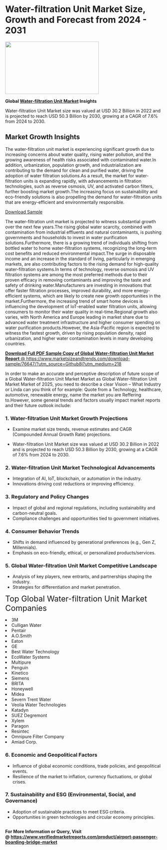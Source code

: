<H1>Water-filtration Unit Market Size, Growth and Forecast from 2024 - 2031</H1><img class="aligncenter size-medium wp-image-584254" src="https://thirdeyenews.in/wp-content/uploads/2024/09/Global-Market-Research-300x168.jpeg" alt="" width="300" height="168" /><p><strong>Global&nbsp;<a href="https://www.marketsizeandtrends.com/download-sample/76647/?utm_source=Github8j?utm_medium=218">Water-filtration Unit Market</a> Insights</strong></p><p>Water-filtration Unit Market size was valued at USD 30.2 Billion in 2022 and is projected to reach USD 50.3 Billion by 2030, growing at a CAGR of 7.6% from 2024 to 2030.</p><p><h2>Market Growth Insights</h2> <p>The water-filtration unit market is experiencing significant growth due to increasing concerns about water quality, rising water pollution, and the growing awareness of health risks associated with contaminated water.In addition, urbanization, population growth, and industrialization are contributing to the demand for clean and purified water, driving the adoption of water filtration solutions.As a result, the market for water-filtration units is expanding rapidly, with advancements in filtration technologies, such as reverse osmosis, UV, and activated carbon filters, further boosting market growth.The increasing focus on sustainability and eco-friendly solutions is also propelling the demand for water-filtration units that are energy-efficient and environmentally responsible.</p> <p><a href="download_sample_link">Download Sample</a></p> <p>The water-filtration unit market is projected to witness substantial growth over the next few years.The rising global water scarcity, combined with contamination from industrial effluents and natural contaminants, is pushing governments and households to invest in water purification solutions.Furthermore, there is a growing trend of individuals shifting from bottled water to home water-filtration systems, recognizing the long-term cost benefits and reduced environmental impact.The surge in disposable income and an increase in the standard of living, particularly in emerging markets, are also contributing factors to the rising demand for high-quality water-filtration systems.In terms of technology, reverse osmosis and UV filtration systems are among the most preferred methods due to their proven efficacy in removing contaminants and improving the taste and safety of drinking water.Manufacturers are investing in innovations that offer faster filtration processes, improved durability, and more energy-efficient systems, which are likely to create new growth opportunities in the market.Furthermore, the increasing trend of smart home devices is influencing the development of IoT-enabled water filtration units, allowing consumers to monitor their water quality in real-time.Regional growth also varies, with North America and Europe leading in market share due to advanced water treatment infrastructure and higher consumer spending on water purification products.However, the Asia-Pacific region is expected to witness the fastest growth, driven by rising population density, rapid urbanization, and higher water contamination levels in many developing countries.</p> <p><a href="get_more_link"></p><p><span class=""><strong>Download Full PDF Sample Copy of Global Water-filtration Unit Market Report</strong> @ <a href="https://www.marketsizeandtrends.com/download-sample/76647/?utm_source=Github8j?utm_medium=218" target="_blank">https://www.marketsizeandtrends.com/download-sample/76647/?utm_source=Github8j?utm_medium=218</a></span></p><p>In order to make an accurate and perceptive description of future scope of a Global&nbsp;Water-filtration Unit Market Market as Global&nbsp;Water-filtration Unit Market Market of 2025, you need to describe a clear Vision &ndash; What Industry or Linda can you think of for example: Quote from a Technology, healthcare, automotive, renewable energy, name the market you are Reffering to.However, some general trends and factors usually impact market reports and their future outlook include:</p><h3>1.&nbsp;<strong>Water-filtration Unit Market Growth Projections</strong></h3><ul><li>Examine market size trends, revenue estimates and CAGR (Compounded Annual Growth Rate) projections.</li><li><p>Water-filtration Unit Market size was valued at USD 30.2 Billion in 2022 and is projected to reach USD 50.3 Billion by 2030, growing at a CAGR of 7.6% from 2024 to 2030.</p></li></ul><h3>2.&nbsp;<strong>Water-filtration Unit Market Technological Advancements</strong></h3><ul><li>Integration of AI, IoT, blockchain, or automation in the industry.</li><li>Innovations driving cost reductions or improving efficiency.</li></ul><h3>3.&nbsp;<strong>Regulatory and Policy Changes</strong></h3><ul><li>Impact of global and regional regulations, including sustainability and carbon-neutral goals.</li><li>Compliance challenges and opportunities tied to government initiatives.</li></ul><h3>4.&nbsp;<strong>Consumer Behavior Trends</strong></h3><ul><li>Shifts in demand influenced by generational preferences (e.g., Gen Z, Millennials).</li><li>Emphasis on eco-friendly, ethical, or personalized products/services.</li></ul><h3>5.&nbsp;<strong>Global Water-filtration Unit Market Competitive Landscape</strong></h3><ul><li>Analysis of key players, new entrants, and partnerships shaping the industry.</li><li>Strategies for differentiation and market penetration.</li></ul><p data-pm-slice="1 1 []"><span style="color: inherit; font-family: inherit; font-size: 25px;">Top Global Water-filtration Unit Market Companies</span></p><div class="" data-test-id=""><p><li>3M</li><li> Culligan Water</li><li> Pentair</li><li> A.O.Smith</li><li> Eaton</li><li> GE</li><li> Best Water Technology</li><li> EcoWater Systems</li><li> Multipure</li><li> Penguin</li><li> Kinetico</li><li> Siemens</li><li> BRITA</li><li> Honeywell</li><li> Midea</li><li> Severn Trent Water</li><li> Veolia Water Technologies</li><li> Katadyn</li><li> SUEZ Degremont</li><li> Xylem</li><li> Paragon</li><li> Resintec</li><li> Omnipure Filter Company</li><li> Amiad Corp.</li></p></div><h3>6.&nbsp;<strong>Economic and Geopolitical Factors</strong></h3><ul><li>Influence of global economic conditions, trade policies, and geopolitical events.</li><li>Resilience of the market to inflation, currency fluctuations, or global crises.</li></ul><h3>7.&nbsp;<strong>Sustainability and ESG (Environmental, Social, and Governance)</strong></h3><ul><li>Adoption of sustainable practices to meet ESG criteria.</li><li>Opportunities in green technologies and circular economy principles.</li></ul><h2><strong style="font-size: 14px;">For More Information or Query, Visit @&nbsp;</strong><a style="background-color: #ffffff; font-size: 14px;" href="https://www.marketsizeandtrends.com/report/water-filtration-unit-market/" target="_blank">https://www.verifiedmarketreports.com/product/airport-passenger-boarding-bridge-market</a></h2>